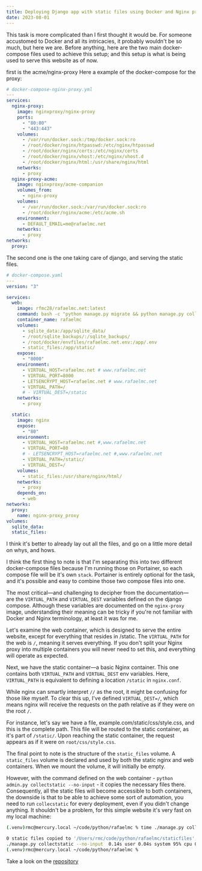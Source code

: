 ```yaml
--- 
title: Deploying Django app with static files using Docker and Nginx proxy 
date: 2023-08-01
---
```


This task is more complicated than I first thought it would be. 
For someone accustomed to Docker and all its intricacies, it probably wouldn't 
be so much, but here we are.
Before anything, here are the two main docker-compose files used to achieve this 
setup; and this setup is what is being used to serve this website as of now.

first is the acme/nginx-proxy
Here a example of the docker-compose for the proxy:

```yaml
# docker-compose-nginx-proxy.yml 
---
services:
  nginx-proxy:
    image: nginxproxy/nginx-proxy
    ports:
      - "80:80"
      - "443:443"
    volumes:
      - /var/run/docker.sock:/tmp/docker.sock:ro
      - /root/docker/nginx/htpasswd:/etc/nginx/htpasswd
      - /root/docker/nginx/certs:/etc/nginx/certs
      - /root/docker/nginx/vhost:/etc/nginx/vhost.d
      - /root/docker/nginx/html:/usr/share/nginx/html
    networks:
      - proxy
  nginx-proxy-acme:
    image: nginxproxy/acme-companion
    volumes_from:
      - nginx-proxy
    volumes:
      - /var/run/docker.sock:/var/run/docker.sock:ro
      - /root/docker/nginx/acme:/etc/acme.sh
    environment:
      - DEFAULT_EMAIL=me@rafaelmc.net
    networks:
      - proxy
networks:
  proxy:
```

The second one is the one taking care of django, and serving the static files.

```yaml
# docker-compose.yaml
---
version: "3"

services:
  web:
    image: rfmc28/rafaelmc.net:latest
    command: bash -c "python manage.py migrate && python manage.py collectstatic --no-input && gunicorn rafaelmc.wsgi -b 0.0.0.0:8000"
    container_name: rafaelmc
    volumes:
      - sqlite_data:/app/sqlite_data/
      - /root/sqlite_backups/:/sqlite_backups/
      - /root/docker/envfiles/rafaelmc.net.env:/app/.env
      - static_files:/app/static/
    expose:
      - "8000"
    environment:
      - VIRTUAL_HOST=rafaelmc.net # www.rafaelmc.net
      - VIRTUAL_PORT=8000
      - LETSENCRYPT_HOST=rafaelmc.net # www.rafaelmc.net
      - VIRTUAL_PATH=/
      # - VIRTUAL_DEST=/static
    networks:
      - proxy

  static:
    image: nginx
    expose:
      - "80"
    environment:
      - VIRTUAL_HOST=rafaelmc.net #,www.rafaelmc.net
      - VIRTUAL_PORT=80
      # - LETSENCRYPT_HOST=rafaelmc.net #,www.rafaelmc.net
      - VIRTUAL_PATH=/static/
      - VIRTUAL_DEST=/
    volumes:
      - static_files:/usr/share/nginx/html/
    networks:
      - proxy
    depends_on:
      - web
networks:
  proxy:
    name: nginx-proxy_proxy
volumes:
  sqlite_data:
  static_files:
```

I think it's better to already lay out all the files, and go on a little more 
detail on whys, and hows.

I think the first thing to note is that I'm separating this into two different 
docker-compose files because I'm running those on Portainer, so each compose 
file will be it's own `stack`.
Portainer is entirely optional for the task, and it's possible and easy to 
combine those two compose files into one.

The most critical—and challenging to decipher from the documentation—are the 
`VIRTUAL_PATH` and `VIRTUAL_DEST` variables defined on the django compose. 
Although these variables are documented on the `nginx-proxy` image, 
understanding their meaning can be tricky if you're not familiar with Docker and 
Nginx terminology, at least it was for me.

Let's examine the web container, which is designed to serve the entire website, 
except for everything that resides in /static. The `VIRTUAL_PATH` for the web is 
`/`, meaning it serves everything. If you don't split your Nginx proxy into 
multiple containers you will never need to set this, and everything will operate 
as expected.

Next, we have the static container—a basic Nginx container. This one contains 
both `VIRTUAL_PATH` and `VIRTUAL_DEST` env variables. Here, `VIRTUAL_PATH` is 
equivalent to defining a location `/static` in `nginx.conf`.

While nginx can smartly interpret `//` as the root, it might be confusing for 
those like myself. To clear this up, I've defined `VIRTUAL_DEST=/`, which means 
nginx will receive the requests on the path relative as if they were on the root 
`/`.

For instance, let's say we have a file, example.com/static/css/style.css, and 
this is the complete path. This file will be routed to the static container, as 
it's part of `/static/`. Upon reaching the static container, the request appears 
as if it were on `root/css/style.css`.

The final point to note is the structure of the `static_files` volume. A 
`static_files` volume is declared and used by both the static nginx and web 
containers. When we mount the volume, it will initially be empty. 

However, with the command defined on the web container - 
`python admin.py collectstatic --no-input` - it copies the necessary files there. 
Consequently, all the static files will become accessible to both containers, 
the downside is that to be able to achieve some sort of automation, you need to 
run `collecstatic` for every deployment, even if you didn't change anything. It 
shouldn't be a problem, for this simple website it's very fast on my local 
machine:


```bash
(.venv)rmc@mercury.local ~/code/python/rafaelmc % time ./manage.py collectstatic --no-input                                                             [master|…1]

0 static files copied to '/Users/rmc/code/python/rafaelmc/staticfiles', 132 unmodified.
./manage.py collectstatic --no-input  0.14s user 0.04s system 95% cpu 0.186 total
(.venv)rmc@mercury.local ~/code/python/rafaelmc %
```


Take a look on the [repository](https://git.sr.ht/~rafaelmc/rafaelmc.net.git)
